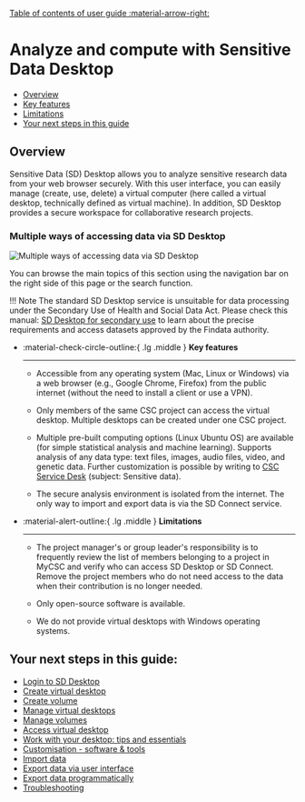 [Table of contents of user guide :material-arrow-right:](sd-services-toc.md)

# Analyze and compute with Sensitive Data Desktop


- [Overview](#overview)
- [Key features](#key-features)
- [Limitations](#limitations)
- [Your next steps in this guide](#your-next-steps-in-this-guide)


## Overview

Sensitive Data (SD) Desktop allows you to analyze sensitive research data from your web browser securely. With this user interface, you can easily manage (create, use, delete) a virtual computer (here called a virtual desktop, technically defined as virtual machine). In addition, SD Desktop provides a secure workspace for collaborative research projects. 

### Multiple ways of accessing data via SD Desktop
![Multiple ways of accessing data via SD Desktop](https://a3s.fi/docs-files/sensitive-data/SD_Desktop/SD_Desktop_overview.png)

You can browse the main topics of this section using the navigation bar on the right side of this page or the search function.

!!! Note 
    The standard SD Desktop service is unsuitable for data processing under the Secondary Use of Health and Social Data Act. Please check this manual: [SD Desktop for secondary use](./sd-desktop-audited.md) to learn about the precise requirements and access datasets approved by the Findata authority.


<div class="grid cards" markdown>

- :material-check-circle-outline:{ .lg .middle } **Key features**

    ---

    * Accessible from any operating system (Mac, Linux or Windows) via a web browser (e.g., Google Chrome, Firefox) from the public internet (without the need to install a client or use a VPN).  
    
    * Only members of the same CSC project can access the virtual desktop. Multiple desktops can be created under one CSC project.
    
    * Multiple pre-built computing options (Linux Ubuntu OS) are available (for simple statistical analysis and machine learning). Supports analysis of any data type: text files, images, audio files, video, and genetic data. Further customization is possible by writing to [CSC Service Desk](../../support/contact.md) (subject: Sensitive data).
    
    * The secure analysis environment is isolated from the internet. The only way to import and export data is via the SD Connect service.

- :material-alert-outline:{ .lg .middle } **Limitations**

    ---

    * The project manager's or group leader's responsibility is to frequently review the list of members belonging to a project in MyCSC and verify who can access SD Desktop or SD Connect. Remove the project members who do not need access to the data when their contribution is no longer needed.
    
    * Only open-source software is available.
    
    * We do not provide virtual desktops with Windows operating systems. 

</div>



## Your next steps in this guide:

* [Login to SD Desktop](./sd-desktop-login.md)
* [Create virtual desktop](./sd-desktop-create.md)
* [Create volume](./sd-desktop-create-volume.md)
* [Manage virtual desktops](./sd-desktop-manage.md)
* [Manage volumes](./sd-desktop-manage-volume.md)
* [Access virtual desktop](./sd-desktop-access-vm.md)
* [Work with your desktop: tips and essentials](./sd-desktop-working.md)
* [Customisation - software & tools](./sd-desktop-software.md)
* [Import data ](./sd-desktop-access.md)
* [Export data via user interface](./sd-desktop-export.md)
* [Export data programmatically](./sd-desktop-export-commandline.md)
* [Troubleshooting](./sd-desktop-troubleshooting.md)

